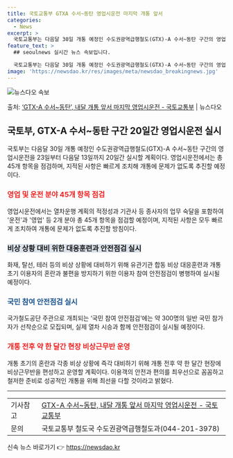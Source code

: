 ```yaml
---
title: 국토교통부 GTXA 수서~동탄 영업시운전 마지막 개통 앞서
categories:
  - News
excerpt: >
  국토교통부는 다음달 30일 개통 예정인 수도권광역급행철도(GTX)-A 수서~동탄 구간의 영업시운전을 23일부…
feature_text: >
  ## seoulnews 실시간 뉴스 속보입니다.

  국토교통부는 다음달 30일 개통 예정인 수도권광역급행철도(GTX)-A 수서~동탄 구간의 영업시운전을 23일부…
image: 'https://newsdao.kr/res/images/meta/newsdao_breakingnews.jpg'
---
```


![뉴스다오 속보](https://newsdao.kr/res/images/meta/newsdao_breakingnews.jpg)

<p>출처: <a href="https://newsdao.kr/3218" rel="dofollow">‘GTX-A 수서~동탄’, 내달 개통 앞서 마지막 영업시운전 - 국토교통부</a> | 뉴스다오</p>

<h2 data-ke-size="size26">국토부, GTX-A 수서~동탄 구간 20일간 영업시운전 실시</h2>

<p data-ke-size="size16">국토부는 다음달 30일 개통 예정인 수도권광역급행철도(GTX)-A 수서~동탄 구간의 영업시운전을 23일부터 다음달 13일까지 20일간 실시할 계획이다. 영업시운전에서는 총 45개 항목을 점검하며, 지적된 사항은 빠르게 조치해 개통에 문제가 없도록 추진할 예정이다.</p>

<h3><b><span style="color: #ee2323;">영업 및 운전 분야 45개 항목 점검</span></b></h3>

<p data-ke-size="size16">영업시운전에서는 열차운행 계획의 적정성과 기관사 등 종사자의 업무 숙달을 포함하여 '운전'과 '영업' 등 2개 분야 총 45개 항목을 점검할 예정이며, 지적된 사항은 모두 빠르게 조치하여 개통에 문제가 없도록 추진할 방침이다.</p>

<h3><b><span style="background-color: #21538527;">비상 상황 대비 위한 대응훈련과 안전점검 실시</span></b></h3>

<p data-ke-size="size16">화재, 탈선, 테러 등의 비상 상황에 대비하기 위해 유관기관 합동 비상 대응훈련과 개통 초기 이용자의 혼란과 불편을 방지하기 위한 이용자 참여 안전점검이 병행하여 실시될 예정이다.</p>

<h3><b><span style="color: #1a5490;">국민 참여 안전점검 실시</span></b></h3>

<p data-ke-size="size16">국가철도공단 주관으로 개최되는 ‘국민 참여 안전점검’에는 약 300명의 일반 국민 참가자가 선착순으로 모집되며, 실제 열차 시승과 함께 안전점검이 실시될 예정이다.</p>

<h3><b><span style="color: #ee2323;">개통 전후 약 한 달간 현장 비상근무반 운영</span></b></h3>

<p data-ke-size="size16">개통 초기의 혼란과 각종 비상 상황에 즉각 대비하기 위해 개통 전후 약 한 달간 현장에 비상근무반을 편성하고 운영할 계획이다. 이용객의 안전과 편의를 최우선으로 꼼꼼하고 철저한 준비로 성공적인 개통을 위해 최선을 다할 것이라고 밝혔다.</p>

<hr>
<p data-ke-size="size16"></p>

<table>
  <tr>
    <td>기사참고</td>
    <td><a href="https://newsdao.kr/3218">GTX-A 수서~동탄, 내달 개통 앞서 마지막 영업시운전 - 국토교통부</a></td>
  </tr>
  <tr>
    <td>문의</td>
    <td>국토교통부 철도국 수도권광역급행철도과(044-201-3978)</td>
  </tr>
</table> 

신속 뉴스 바로가기 👉 <a href="https://newsdao.kr" rel="dofollow">https://newsdao.kr</a>


